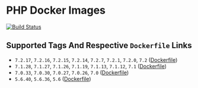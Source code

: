 # PHP Docker Images

[![Build Status](https://travis-ci.org/schroedan/docker-hub-php.svg?branch=7.2)](https://travis-ci.org/schroedan/docker-hub-php)

## Supported Tags And Respective `Dockerfile` Links

* `7.2.17`, `7.2.16`, `7.2.15`, `7.2.14`, `7.2.7`, `7.2.1`, `7.2.0`, `7.2` ([Dockerfile](https://github.com/schroedan/docker-hub-php/blob/7.2/7.2/Dockerfile))
* `7.1.28`, `7.1.27`, `7.1.26`, `7.1.19`, `7.1.13`, `7.1.12`, `7.1` ([Dockerfile](https://github.com/schroedan/docker-hub-php/blob/7.1/7.1/Dockerfile))
* `7.0.33`, `7.0.30`, `7.0.27`, `7.0.26`, `7.0` ([Dockerfile](https://github.com/schroedan/docker-hub-php/blob/7.0/7.0/Dockerfile))
* `5.6.40`, `5.6.36`, `5.6` ([Dockerfile](https://github.com/schroedan/docker-hub-php/blob/5.6/5.6/Dockerfile))
